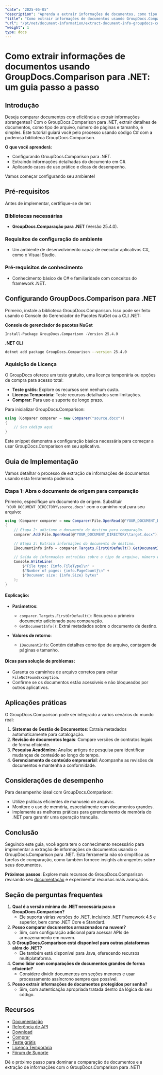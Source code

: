 ```yaml
---
"date": "2025-05-05"
"description": "Aprenda a extrair informações de documentos, como tipo de arquivo, contagem de páginas e tamanho usando o GroupDocs.Comparison para .NET com este tutorial detalhado de C#."
"title": "Como extrair informações de documentos usando GroupDocs.Comparison para .NET - Um guia completo"
"url": "/pt/net/document-information/extract-document-info-groupdocs-comparison-net/"
"weight": 1
type: docs
---
```

# Como extrair informações de documentos usando GroupDocs.Comparison para .NET: um guia passo a passo

## Introdução

Deseja comparar documentos com eficiência e extrair informações abrangentes? Com o GroupDocs.Comparison para .NET, extrair detalhes de documentos, como tipo de arquivo, número de páginas e tamanho, é simples. Este tutorial guiará você pelo processo usando código C# com a poderosa biblioteca GroupDocs.Comparison.

**O que você aprenderá:**
- Configurando GroupDocs.Comparison para .NET.
- Extraindo informações detalhadas do documento em C#.
- Aplicando casos de uso prático e dicas de desempenho.

Vamos começar configurando seu ambiente!

## Pré-requisitos

Antes de implementar, certifique-se de ter:

### Bibliotecas necessárias
- **GroupDocs.Comparação para .NET** (Versão 25.4.0).

### Requisitos de configuração do ambiente
- Um ambiente de desenvolvimento capaz de executar aplicativos C#, como o Visual Studio.

### Pré-requisitos de conhecimento
- Conhecimento básico de C# e familiaridade com conceitos do framework .NET.

## Configurando GroupDocs.Comparison para .NET

Primeiro, instale a biblioteca GroupDocs.Comparison. Isso pode ser feito usando o Console do Gerenciador de Pacotes NuGet ou a CLI .NET:

**Console do gerenciador de pacotes NuGet**
```plaintext
Install-Package GroupDocs.Comparison -Version 25.4.0
```

**\.NET CLI**
```bash
dotnet add package GroupDocs.Comparison --version 25.4.0
```

### Aquisição de Licença
O GroupDocs oferece um teste gratuito, uma licença temporária ou opções de compra para acesso total:
- **Teste grátis**: Explore os recursos sem nenhum custo.
- **Licença Temporária**: Teste recursos detalhados sem limitações.
- **Comprar**: Para uso e suporte de longo prazo.

Para inicializar GroupDocs.Comparison:
```csharp
using (Comparer comparer = new Comparer("source.docx"))
{
    // Seu código aqui
}
```
Este snippet demonstra a configuração básica necessária para começar a usar GroupDocs.Comparison em seu aplicativo.

## Guia de Implementação

Vamos detalhar o processo de extração de informações de documentos usando esta ferramenta poderosa.

### Etapa 1: Abra o documento de origem para comparação

Primeiro, especifique um documento de origem. Substituir `'YOUR_DOCUMENT_DIRECTORY\source.docx'` com o caminho real para seu arquivo:
```csharp
using (Comparer comparer = new Comparer(File.OpenRead(@"YOUR_DOCUMENT_DIRECTORY\source.docx")))
{
    // Etapa 2: adicione o documento de destino para comparação.
    comparer.Add(File.OpenRead(@"YOUR_DOCUMENT_DIRECTORY\target.docx"));
    
    // Etapa 3: Extraia informações do documento de destino.
    IDocumentInfo info = comparer.Targets.FirstOrDefault().GetDocumentInfo();
    
    // Saída de informações extraídas sobre o tipo de arquivo, número de páginas e tamanho em bytes
    Console.WriteLine(
        $"File type: {info.FileType}\n" +
        $"Number of pages: {info.PageCount}\n" +
        $"Document size: {info.Size} bytes"
    );
}
```
#### Explicação:
- **Parâmetros**:
  - `comparer.Targets.FirstOrDefault()`: Recupera o primeiro documento adicionado para comparação.
  - `GetDocumentInfo()`: Extrai metadados sobre o documento de destino.

- **Valores de retorno**: 
  - `IDocumentInfo`: Contém detalhes como tipo de arquivo, contagem de páginas e tamanho.

#### Dicas para solução de problemas:
- Garanta os caminhos de arquivo corretos para evitar `FileNotFoundException`.
- Confirme se os documentos estão acessíveis e não bloqueados por outros aplicativos.

## Aplicações práticas

O GroupDocs.Comparison pode ser integrado a vários cenários do mundo real:
1. **Sistemas de Gestão de Documentos**: Extraia metadados automaticamente para catalogação.
2. **Revisão de documentos legais**: Compare versões de contratos legais de forma eficiente.
3. **Pesquisa Acadêmica**: Analise artigos de pesquisa para identificar mudanças de conteúdo ao longo do tempo.
4. **Gerenciamento de conteúdo empresarial**: Acompanhe as revisões de documentos e mantenha a conformidade.

## Considerações de desempenho

Para desempenho ideal com GroupDocs.Comparison:
- Utilize práticas eficientes de manuseio de arquivos.
- Monitore o uso de memória, especialmente com documentos grandes.
- Implemente as melhores práticas para gerenciamento de memória do .NET para garantir uma operação tranquila.

## Conclusão

Seguindo este guia, você agora tem o conhecimento necessário para implementar a extração de informações de documentos usando o GroupDocs.Comparison para .NET. Esta ferramenta não só simplifica as tarefas de comparação, como também fornece insights abrangentes sobre seus documentos.

**Próximos passos**: Explore mais recursos do GroupDocs.Comparison revisando seu [documentação](https://docs.groupdocs.com/comparison/net/) e experimentar recursos mais avançados.

## Seção de perguntas frequentes

1. **Qual é a versão mínima do .NET necessária para o GroupDocs.Comparison?**
   - Ele suporta várias versões do .NET, incluindo .NET Framework 4.5 e superior, bem como .NET Core e Standard.
2. **Posso comparar documentos armazenados na nuvem?**
   - Sim, com configuração adicional para acessar APIs de armazenamento em nuvem.
3. **O GroupDocs.Comparison está disponível para outras plataformas além do .NET?**
   - Ele também está disponível para Java, oferecendo recursos multiplataforma.
4. **Como lidar com comparações de documentos grandes de forma eficiente?**
   - Considere dividir documentos em seções menores e usar processamento assíncrono sempre que possível.
5. **Posso extrair informações de documentos protegidos por senha?**
   - Sim, com autenticação apropriada tratada dentro da lógica do seu código.

## Recursos

- [Documentação](https://docs.groupdocs.com/comparison/net/)
- [Referência de API](https://reference.groupdocs.com/comparison/net/)
- [Download](https://releases.groupdocs.com/comparison/net/)
- [Comprar](https://purchase.groupdocs.com/buy)
- [Teste grátis](https://releases.groupdocs.com/comparison/net/)
- [Licença Temporária](https://purchase.groupdocs.com/temporary-license/)
- [Fórum de Suporte](https://forum.groupdocs.com/c/comparison/)

Dê o próximo passo para dominar a comparação de documentos e a extração de informações com o GroupDocs.Comparison para .NET!